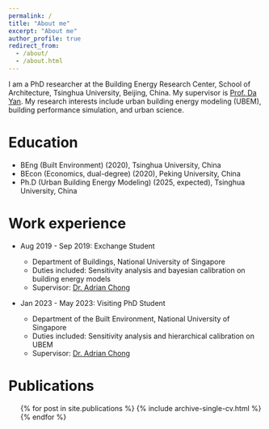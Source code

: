 ```yaml
---
permalink: /
title: "About me"
excerpt: "About me"
author_profile: true
redirect_from: 
  - /about/
  - /about.html
---
```


I am a PhD researcher at the Building Energy Research Center, School of Architecture, Tsinghua University, Beijing, China. My supervisor is [Prof. Da Yan](http://www.arch.tsinghua.edu.cn/info/Building%20Science%20and%20Technology/1818). My research interests include urban building energy modeling (UBEM), building performance simulation, and urban science.

Education
======
* BEng (Built Environment) (2020), Tsinghua University, China
* BEcon (Economics, dual-degree) (2020), Peking University, China
* Ph.D (Urban Building Energy Modeling) (2025, expected), Tsinghua University, China

Work experience
======
* Aug 2019 - Sep 2019: Exchange Student
  * Department of Buildings, National University of Singapore
  * Duties included: Sensitivity analysis and bayesian calibration on building energy models
  * Supervisor: [Dr. Adrian Chong](https://blog.nus.edu.sg/adrianchong/)

* Jan 2023 - May 2023: Visiting PhD Student
  * Department of the Built Environment, National University of Singapore
  * Duties included: Sensitivity analysis and hierarchical calibration on UBEM
  * Supervisor: [Dr. Adrian Chong](https://blog.nus.edu.sg/adrianchong/)

Publications
======
  <ul>{% for post in site.publications %}
    {% include archive-single-cv.html %}
  {% endfor %}</ul>


<style>
    #clustrmaps img {
        width: 20%;
        height: auto;
    }
</style>

<script type="text/javascript" id="clustrmaps" src="//clustrmaps.com/map_v2.js?d=PFU6Ji0TJRInoxecPdYQyfDOLKdR-IRXZkG_6wBn4zw&cl=ffffff&w=a"></script>
